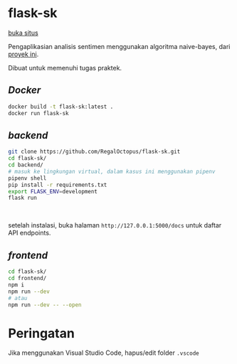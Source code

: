 # flask-sk
[buka situs](https://ghazy-kp.herokuapp.com)

Pengaplikasian analisis sentimen menggunakan algoritma naive-bayes, dari [proyek ini](https://github.com/RegalOctopus/analisis-sentimen-naive-bayes).

Dibuat untuk memenuhi tugas praktek.
## *Docker*
```bash
docker build -t flask-sk:latest .
docker run flask-sk
```

## *backend*

```bash
git clone https://github.com/RegalOctopus/flask-sk.git
cd flask-sk/
cd backend/
# masuk ke lingkungan virtual, dalam kasus ini menggunakan pipenv
pipenv shell
pip install -r requirements.txt
export FLASK_ENV=development
flask run
```

 <br>

setelah instalasi, buka halaman ```http://127.0.0.1:5000/docs``` untuk daftar API endpoints.

## *frontend*

```bash
cd flask-sk/
cd frontend/
npm i
npm run --dev
# atau
npm run --dev -- --open
```
# Peringatan
Jika menggunakan Visual Studio Code, hapus/edit folder ```.vscode```
